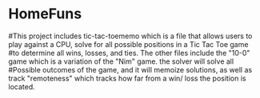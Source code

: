 # HomeFuns
#This project includes tic-tac-toememo which is a file that allows users to play against a CPU, solve for all possible positions in a Tic Tac Toe game 
#to determine all wins, losses, and ties. The other files include the "10-0" game which is a variation of the "Nim" game. the solver will solve all 
#Possible outcomes of the game, and it will memoize solutions, as well as track "remoteness" which tracks how far from a win/ loss the position is located.
